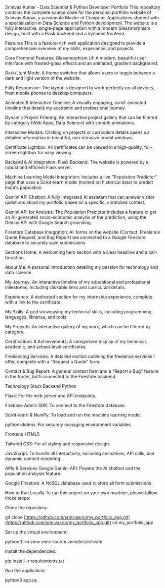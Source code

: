 Srinivas Kumar - Data Scientist & Python Developer Portfolio
This repository contains the complete source code for the personal portfolio website of Srinivas Kumar, a passionate Master of Computer Applications student with a specialization in Data Science and Python development. The website is a fully interactive, single-page application with a modern Glassmorphism design, built with a Flask backend and a dynamic frontend.


Features
This is a feature-rich web application designed to provide a comprehensive overview of my skills, experience, and projects.

Core Frontend Features:
Glassmorphism UI: A modern, beautiful user interface with frosted-glass effects and an animated, gradient background.

Dark/Light Mode: A theme switcher that allows users to toggle between a dark and light version of the website.

Fully Responsive: The layout is designed to work perfectly on all devices, from mobile phones to desktop computers.

Animated & Interactive Timeline: A visually engaging, scroll-animated timeline that details my academic and professional journey.

Dynamic Project Filtering: An interactive project gallery that can be filtered by category (Web Apps, Data Science) with smooth animations.

Interactive Modals: Clicking on projects or curriculum details opens up detailed information in beautiful, non-intrusive modal windows.

Certificate Lightbox: All certificates can be viewed in a high-quality, full-screen lightbox for easy viewing.

Backend & AI Integration:
Flask Backend: The website is powered by a robust and efficient Flask server.

Machine Learning Model Integration: Includes a live "Population Predictor" page that uses a Scikit-learn model (trained on historical data) to predict India's population.

Gemini API Chatbot: A fully integrated AI assistant that can answer visitor questions about my portfolio based on a specific, controlled context.

Gemini API for Analysis: The Population Predictor includes a feature to get an AI-generated socio-economic analysis of the prediction, using the Gemini API with Google Search grounding.

Firestore Database Integration: All forms on the website (Contact, Freelance Quote Request, and Bug Report) are connected to a Google Firestore database to securely save submissions.

Sections
Home: A welcoming hero section with a clear headline and a call-to-action.

About Me: A personal introduction detailing my passion for technology and data science.

My Journey: An interactive timeline of my educational and professional milestones, including clickable links and curriculum details.

Experience: A dedicated section for my internship experience, complete with a link to the certificate.

My Skills: A grid showcasing my technical skills, including programming languages, libraries, and tools.

My Projects: An interactive gallery of my work, which can be filtered by category.

Certifications & Achievements: A categorized display of my technical, academic, and school-level certificates.

Freelancing Services: A detailed section outlining the freelance services I offer, complete with a "Request a Quote" form.

Contact & Bug Report: A general contact form and a "Report a Bug" feature in the footer, both connected to the Firestore backend.

Technology Stack
Backend
Python

Flask: For the web server and API endpoints.

Firebase Admin SDK: To connect to the Firestore database.

Scikit-learn & NumPy: To load and run the machine learning model.

python-dotenv: For securely managing environment variables.

Frontend
HTML5

Tailwind CSS: For all styling and responsive design.

JavaScript: To handle all interactivity, including animations, API calls, and dynamic content rendering.

APIs & Services
Google Gemini API: Powers the AI chatbot and the population analysis feature.

Google Firestore: A NoSQL database used to store all form submissions.

How to Run Locally
To run this project on your own machine, please follow these steps:

Clone the repository:

git clone [https://github.com/srinivasrio/my_portfolio_app.git](https://github.com/srinivasrio/my_portfolio_app.git)
cd my_portfolio_app

Set up the virtual environment:

python3 -m venv venv
source venv/bin/activate

Install the dependencies:

pip install -r requirements.txt

Run the application:

python3 app.py
